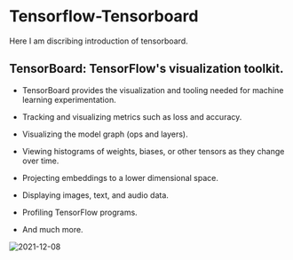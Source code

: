 # Tensorflow-Tensorboard
Here I am discribing introduction of tensorboard.
## TensorBoard: TensorFlow's visualization toolkit.


- TensorBoard provides the visualization and tooling needed for machine learning experimentation.

- Tracking and visualizing metrics such as loss and accuracy.

- Visualizing the model graph (ops and layers).

- Viewing histograms of weights, biases, or other tensors as they change over time.

- Projecting embeddings to a lower dimensional space.

- Displaying images, text, and audio data.

- Profiling TensorFlow programs.

- And much more.

![2021-12-08](https://user-images.githubusercontent.com/83010684/145150514-ec907496-1d00-4c77-9507-00bfd595a75d.png)


